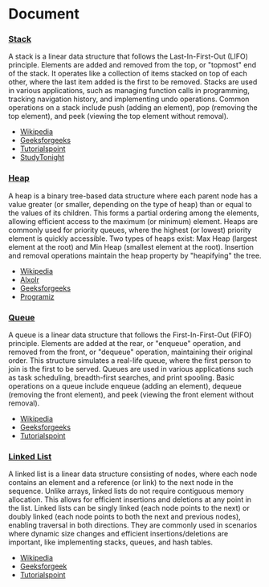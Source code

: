 # Document

### [Stack](./src/data_structure/stack.rs)
A stack is a linear data structure that follows the Last-In-First-Out (LIFO) principle. 
Elements are added and removed from the top, or "topmost" end of the stack. It operates like a collection of items stacked on top of each other, where the last item added is the first to be removed. 
Stacks are used in various applications, such as managing function calls in programming, tracking navigation history, and implementing undo operations. 
Common operations on a stack include push (adding an element), pop (removing the top element), and peek (viewing the top element without removal).

* [Wikipedia](https://en.wikipedia.org/wiki/Stack_(abstract_data_type))
* [Geeksforgeeks](https://www.geeksforgeeks.org/stack-data-structure/)
* [Tutorialspoint](https://www.tutorialspoint.com/data_structures_algorithms/stack_algorithm.htm)
* [StudyTonight](https://www.studytonight.com/data-structures/stack-data-structure)

### [Heap](./src/data_structure/heap.rs)
A heap is a binary tree-based data structure where each parent node has a value greater (or smaller, depending on the type of heap) than or equal to the values of its children. This forms a partial ordering among the elements, allowing efficient access to the maximum (or minimum) element. Heaps are commonly used for priority queues, where the highest (or lowest) priority element is quickly accessible. Two types of heaps exist: Max Heap (largest element at the root) and Min Heap (smallest element at the root). Insertion and removal operations maintain the heap property by "heapifying" the tree.

* [Wikipedia](https://en.wikipedia.org/wiki/Heap_(data_structure))
* [Alxolr](https://www.alxolr.com/articles/heap-data-structure-implemented-in-rust-language)
* [Geeksforgeeks](https://www.alxolr.com/articles/heap-data-structure-implemented-in-rust-language)
* [Programiz](https://www.programiz.com/dsa/heap-data-structure)

### [Queue](./src/data_structure/queue.rs)
A queue is a linear data structure that follows the First-In-First-Out (FIFO) principle. Elements are added at the rear, or "enqueue" operation, and removed from the front, or "dequeue" operation, maintaining their original order. This structure simulates a real-life queue, where the first person to join is the first to be served. Queues are used in various applications such as task scheduling, breadth-first searches, and print spooling. Basic operations on a queue include enqueue (adding an element), dequeue (removing the front element), and peek (viewing the front element without removal).

* [Wikipedia](https://en.wikipedia.org/wiki/Queue_(abstract_data_type))
* [Geeksforgeeks](https://www.geeksforgeeks.org/queue-data-structure/)
* [Tutorialspoint](https://www.geeksforgeeks.org/queue-data-structure/)

### [Linked List](./src/data_structure/linked_list.rs)
A linked list is a linear data structure consisting of nodes, where each node contains an element and a reference (or link) to the next node in the sequence. Unlike arrays, linked lists do not require contiguous memory allocation. This allows for efficient insertions and deletions at any point in the list. Linked lists can be singly linked (each node points to the next) or doubly linked (each node points to both the next and previous nodes), enabling traversal in both directions. They are commonly used in scenarios where dynamic size changes and efficient insertions/deletions are important, like implementing stacks, queues, and hash tables.

* [Wikipedia](https://en.wikipedia.org/wiki/Linked_list#:~:text=In%20computer%20science%2C%20a%20linked,which%20together%20represent%20a%20sequence.)
* [Geeksforgeek](https://www.geeksforgeeks.org/data-structures/linked-list/)
* [Tutorialspoint](https://www.tutorialspoint.com/data_structures_algorithms/linked_list_algorithms.htm)
